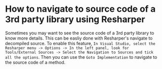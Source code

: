 # How to navigate to source code of a 3rd party library using Resharper

Sometimes you may want to see the source code of a 3rd party library to know more details. This can be easliy done with Resharper's navigate to decompiled source.
To enable this feature, `In Visual Studio, select the Resharper menu -> Options -> In the left panel, look for Tools/External Sources -> Select the Navigation to Sources and tick all the options`. Then you can use the `Goto Implementation` to navigate to the source code of a method.